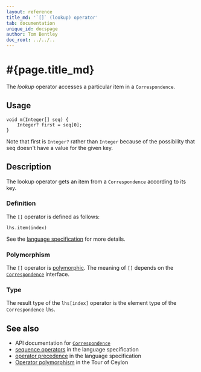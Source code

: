 ```yaml
---
layout: reference
title_md: '`[]` (lookup) operator'
tab: documentation
unique_id: docspage
author: Tom Bentley
doc_root: ../../..
---
```


# #{page.title_md}

The *lookup* operator accesses a particular item in a `Correspondence`.

## Usage 

<!-- try: -->
    void m(Integer[] seq) {
        Integer? first = seq[0];
    }

Note that first is `Integer?` rather than `Integer` because of the 
possibility that seq doesn't have a value for the given key.

## Description

The lookup operator gets an item from a 
`Correspondence` according to its key.

### Definition

The `[]` operator is defined as follows:

<!-- check:none -->
<!-- try: -->
    lhs.item(index)

See the [language specification](#{site.urls.spec_current}#listmap) for 
more details.

### Polymorphism

The `[]` operator is [polymorphic](#{page.doc_root}/reference/operator/operator-polymorphism). 
The meaning of `[]` depends on the 
[`Correspondence`](#{site.urls.apidoc_1_0}/Correspondence.type.html) 
interface.

### Type

The result type of the `lhs[index]` operator is the element type of the `Correspondence` `lhs`.

## See also

* API documentation for [`Correspondence`](#{site.urls.apidoc_1_0}/Correspondence.type.html) 
* [sequence operators](#{site.urls.spec_current}#listmap) in the 
  language specification
* [operator precedence](#{site.urls.spec_current}#operatorprecedence) in the 
  language specification
* [Operator polymorphism](#{page.doc_root}/tour/language-module/#operator_polymorphism) 
  in the Tour of Ceylon

